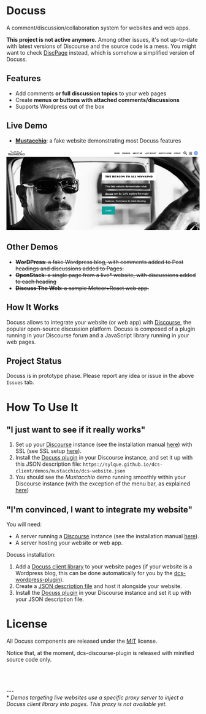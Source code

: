 # Docuss

A comment/discussion/collaboration system for websites and web apps.

**This project is not active anymore.** Among other issues, it's not up-to-date with latest versions of Discourse and the source code is a mess. You might want to check  [DiscPage](https://github.com/sylque/discpage) instead, which is somehow a simplified version of Docuss.

## Features

- Add comments **or full discussion topics** to your web pages
- Create **menus or buttons with attached comments/discussions**
- Supports Wordpress out of the box

## Live Demo

- **[Mustacchio](http://www.docuss.org)**: a fake website demonstrating most
  Docuss features

<p align="center"><a href="http://www.docuss.org">
  <img src="mustacchio.png">
</a></p>

## Other Demos

- ~~**WorDPress**: a fake Wordpress blog, with comments added to Post headings and discussions added to Pages.~~
- ~~**OpenStack**: a single page from a live\* website, with discussions added to each heading~~
- ~~**Discuss The Web**: a sample Meteor+React web app.~~

## How It Works

Docuss allows to integrate your website (or web app) with
[Discourse](https://www.discourse.org/), the popular open-source discussion
platform. Docuss is composed of a plugin running in your Discourse forum and a
JavaScript library running in your web pages.

## Project Status

Docuss is in prototype phase. Please report any idea or issue in the above
`Issues` tab.

# How To Use It

## "I just want to see if it really works"

1. Set up your [Discourse](https://www.discourse.org/) instance (see the
   installation manual
   [here](https://github.com/discourse/discourse/blob/master/docs/INSTALL.md))
   with SSL (see SSL setup [here](https://meta.discourse.org/t/how-to-set-up-ssl-in-discourse/56577)).
2. Install the [Docuss plugin](https://github.com/sylque/dcs-discourse-plugin)
   in your Discourse instance, and set it up with this JSON description file:
   `https://sylque.github.io/dcs-client/demos/mustacchio/dcs-website.json`
3. You should see the _Mustacchio_ demo running smoothly within your Discourse
   instance (with the exception of the menu bar, as explained
   [here](https://github.com/sylque/dcs-discourse-plugin#website-navigation))

## "I'm convinced, I want to integrate my website"

You will need:

- A server running a [Discourse](https://www.discourse.org/) instance (see the
  installation manual
  [here](https://github.com/discourse/discourse/blob/master/docs/INSTALL.md)).
- A server hosting your website or web app.

Docuss installation:

1. Add a [Docuss client library](https://github.com/sylque/dcs-client) to your
   website pages (if your website is a Wordpress blog, this can be done
   automatically for you by the
   [dcs-wordpress-plugin](https://github.com/sylque/dcs-wordpress-plugin)).
2. Create a
   [JSON description file](https://github.com/sylque/dcs-website-schema) and
   host it alongside your website.
3. Install the [Docuss plugin](https://github.com/sylque/dcs-discourse-plugin)
   in your Discourse instance and set it up with your JSON description file.

# License

All Docuss components are released under the [MIT](LICENSE) license.

Notice that, at the moment, dcs-discourse-plugin is released with minified
source code only.

<br /><br /><br /> ---<br /> \* _Demos targeting live websites use a specific
proxy server to inject a Docuss client library into pages. This proxy is not
available yet._
